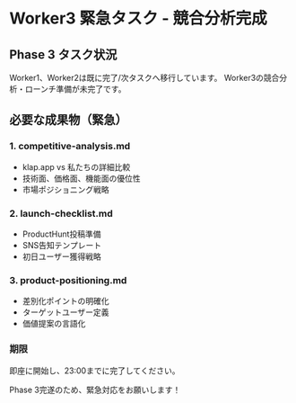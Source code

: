 # Worker3 緊急タスク - 競合分析完成

## Phase 3 タスク状況
Worker1、Worker2は既に完了/次タスクへ移行しています。
Worker3の競合分析・ローンチ準備が未完了です。

## 必要な成果物（緊急）

### 1. competitive-analysis.md
- klap.app vs 私たちの詳細比較
- 技術面、価格面、機能面の優位性
- 市場ポジショニング戦略

### 2. launch-checklist.md
- ProductHunt投稿準備
- SNS告知テンプレート
- 初日ユーザー獲得戦略

### 3. product-positioning.md
- 差別化ポイントの明確化
- ターゲットユーザー定義
- 価値提案の言語化

### 期限
即座に開始し、23:00までに完了してください。

Phase 3完遂のため、緊急対応をお願いします！
